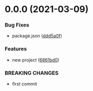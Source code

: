 # 0.0.0 (2021-03-09)


### Bug Fixes

* package.json ([ddd5a0f](https://github.com/longer008/baohe/commit/ddd5a0fab04ec807949d180a170d7db189cd31f8))


### Features

* new project ([6861bd0](https://github.com/longer008/baohe/commit/6861bd0d9a6b8fcad920df05c8e97912d53d96bf))


### BREAKING CHANGES

* first commit



